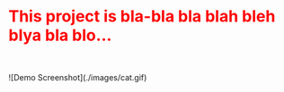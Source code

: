 <h1 style="color: red"> This project is bla-bla bla blah bleh blya bla blo... </h1> <br>
<p> ![Demo Screenshot](./images/cat.gif) </p>